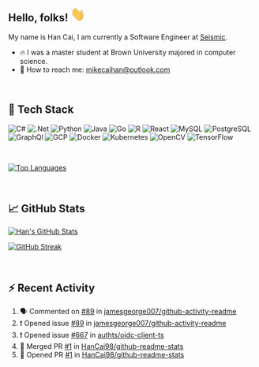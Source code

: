 ## Hello, folks! <img src="https://github.com/HanCai98/HanCai98/blob/main/wave.gif" width="30px" height="30px" />

My name is Han Cai, I am currently a Software Engineer at [Seismic](https://github.com/seismic).

- 🔥 I was a master student at Brown University majored in computer science.
- 📧 How to reach me: mikecaihan@outlook.com

<br/>

## 🔧 Tech Stack
![C#](https://img.shields.io/badge/C%23-239120?style=for-the-badge&logo=c-sharp&logoColor=white)
![.Net](https://img.shields.io/badge/.NET-5C2D91?style=for-the-badge&logo=.net&logoColor=white)
![Python](https://img.shields.io/badge/Python-3776AB?style=for-the-badge&logo=python&logoColor=white)
![Java](https://img.shields.io/badge/Java-ED8B00?style=for-the-badge&logo=java&logoColor=white)
![Go](https://img.shields.io/badge/Go-00ADD8?style=for-the-badge&logo=go&logoColor=white)
![R](https://img.shields.io/badge/R-276DC3?style=for-the-badge&logo=r&logoColor=white)
![React](https://img.shields.io/badge/React-20232A?style=for-the-badge&logo=react&logoColor=61DAFB)
![MySQL](https://img.shields.io/badge/MySQL-005C84?style=for-the-badge&logo=mysql&logoColor=white)
![PostgreSQL](https://img.shields.io/badge/PostgreSQL-316192?style=for-the-badge&logo=postgresql&logoColor=white)
![GraphQl](https://img.shields.io/badge/GraphQl-E10098?style=for-the-badge&logo=graphql&logoColor=white)
![GCP](https://img.shields.io/badge/Google_Cloud-4285F4?style=for-the-badge&logo=google-cloud&logoColor=white)
![Docker](https://img.shields.io/badge/Docker-2CA5E0?style=for-the-badge&logo=docker&logoColor=white)
![Kubernetes](https://img.shields.io/badge/kubernetes-326ce5.svg?&style=for-the-badge&logo=kubernetes&logoColor=white)
![OpenCV](https://img.shields.io/badge/OpenCV-27338e?style=for-the-badge&logo=OpenCV&logoColor=white)
![TensorFlow](https://img.shields.io/badge/TensorFlow-FF6F00?style=for-the-badge&logo=tensorflow&logoColor=white)

<br/>

[![Top Languages](https://github-readme-stats-hancai98.vercel.app/api/top-langs/?username=HanCai98&layout=compact&hide_border=true&theme=tokyonight)](https://github.com/HanCai98)

<br/>

## &#x1f4c8; GitHub Stats

[![Han's GitHub Stats](https://github-readme-stats-hancai98.vercel.app/api?username=HanCai98&count_private=true&show_icons=true&include_all_commits=true&theme=tokyonight&hide_border=true)](https://github.com/HanCai98)

[![GitHub Streak](https://github-readme-streak-stats.herokuapp.com?user=HanCai98&theme=tokyonight&hide_border=true)](https://github.com/HanCai98)

<br/>

## :zap: Recent Activity

<!--START_SECTION:activity-->
1. 🗣 Commented on [#89](https://github.com/jamesgeorge007/github-activity-readme/issues/89) in [jamesgeorge007/github-activity-readme](https://github.com/jamesgeorge007/github-activity-readme)
2. ❗️ Opened issue [#89](https://github.com/jamesgeorge007/github-activity-readme/issues/89) in [jamesgeorge007/github-activity-readme](https://github.com/jamesgeorge007/github-activity-readme)
3. ❗️ Opened issue [#667](https://github.com/authts/oidc-client-ts/issues/667) in [authts/oidc-client-ts](https://github.com/authts/oidc-client-ts)
4. 🎉 Merged PR [#1](https://github.com/HanCai98/github-readme-stats/pull/1) in [HanCai98/github-readme-stats](https://github.com/HanCai98/github-readme-stats)
5. 💪 Opened PR [#1](https://github.com/HanCai98/github-readme-stats/pull/1) in [HanCai98/github-readme-stats](https://github.com/HanCai98/github-readme-stats)
<!--END_SECTION:activity-->
